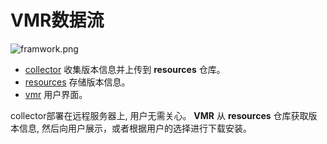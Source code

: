 # VMR数据流

<!-- https://cdn.jsdelivr.net/gh/moqsien/img_repo@main/vmr_install.png -->
![framwork.png](https://cdn.jsdelivr.net/gh/moqsien/img_repo@main/framework.png)

- [collector](https://github.com/gvcgo/collector) 收集版本信息并上传到 **resources** 仓库。
- [resources](https://github.com/gvcgo/resources) 存储版本信息。
- [vmr](https://github.com/gvcgo/version-manager) 用户界面。

collector部署在远程服务器上, 用户无需关心。
**VMR** 从 **resources** 仓库获取版本信息, 然后向用户展示，或者根据用户的选择进行下载安装。
